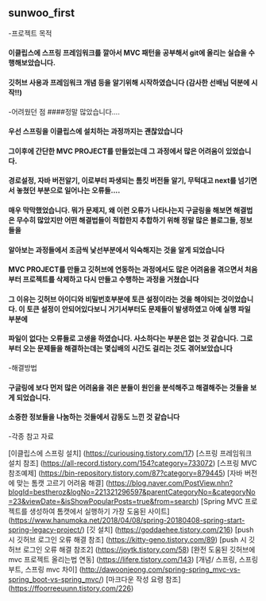 ## sunwoo_first

-프로젝트 목적
#### 이클립스에 스프링 프레임워크를 깔아서 MVC 패턴을 공부해서 git에 올리는 실습을 수행해보았습니다.
#### 깃허브 사용과 프레임워크 개념 등을 알기위해 시작하였습니다 (감사한 선배님 덕분에 시작!!)


-어려웠던 점
####정말 많았습니다.... 
#### 우선 스프링을 이클립스에 설치하는 과정까지는 괜찮았습니다
#### 그이후에 간단한 MVC PROJECT를 만들었는데 그 과정에서 많은 어려움이 있었습니다. 
#### 경로설정, 자바 버전알기, 이로부터 파생되는 톰킷 버전들 알기, 무턱대고 next를 넘기면서 놓쳤던 부분으로 일어나는 오류들.... 
#### 매우 막막했었습니다. 뭐가 문제지, 왜 이런 오류가 나타나는지 구글링을 해보면 해결법은 무수히 많았지만 어떤 해결법들이 적합한지 추합하기 위해 정말 많은 블로그들, 정보들을
#### 알아보는 과정들에서 조금씩 낯선부분에서 익숙해지는 것을 알게 되었습니다
#### MVC PROJECT를 만들고 깃허브에 연동하는 과정에서도 많은 어려움을 겪으면서 처음부터 프로젝트를 삭제하고 다시 만들고 수행하는 과정을 거쳤습니다
#### 그 이유는 깃허브 아이디와 비밀번호부분에 토큰 설정이라는 것을 해야되는 것이었습니다. 이 토큰 설정이 안되어있다보니 거기서부터도 문제들이 발생하였고 아예 실행 파일 부분에 
#### 파일이 없다는 오류들로 고생을 하였습니다. 사소하다는 부분은 없는 것 같습니다. 그로부터 오는 문제들을 해결하는데는 몇십배의 시간도 걸리는 것도 겪어보았습니다


-해결방법
#### 구글링에 보다 먼저 많은 어려움을 겪은 분들이 원인을 분석해주고 해결해주는 것들을 보게 되었습니다. 
#### 소중한 정보들을 나눔하는 것들에서 감동도 느낀 것 같습니다



-각종 참고 자료

[이클립스에 스프링 설치] (https://curiousing.tistory.com/17)
[스프링 프레임워크 설치 참조] (https://all-record.tistory.com/154?category=733072)
[스프링 MVC 참조예제] (https://bin-repository.tistory.com/87?category=879445)
[자바 버전에 맞는 톰캣 고르기 어려움 해결] (https://blog.naver.com/PostView.nhn?blogId=bestheroz&logNo=221321296597&parentCategoryNo=&categoryNo=23&viewDate=&isShowPopularPosts=true&from=search)
[Spring MVC 프로젝트를 생성하여 톰캣에서 실행하기 가장 도움된 사이트] (https://www.hanumoka.net/2018/04/08/spring-20180408-spring-start-spring-legacy-project/)
[깃 설치] (https://goddaehee.tistory.com/216)
[push 시 깃허브 로그인 오류 해결 참조] (https://kitty-geno.tistory.com/89)
[push 시 깃허브 로그인 오류 해결 참조2] (https://joytk.tistory.com/58)
[완전 도움된 깃허브에 mvc 프로젝트 올리는법 연동] (https://lifere.tistory.com/143)
[개념/ 스프링, 스프링부트, 스프링 mvc 차이] (http://dawoonjeong.com/spring-spring_mvc-vs-spring_boot-vs-spring_mvc/)
[마크다운 작성 요령 참조] (https://ffoorreeuunn.tistory.com/226)
